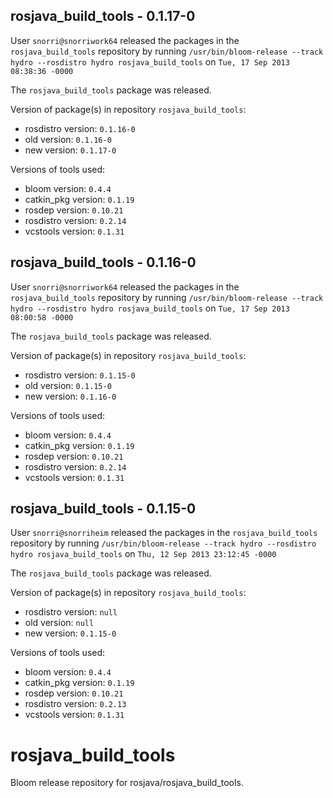 ## rosjava_build_tools - 0.1.17-0

User `snorri@snorriwork64` released the packages in the `rosjava_build_tools` repository by running `/usr/bin/bloom-release --track hydro --rosdistro hydro rosjava_build_tools` on `Tue, 17 Sep 2013 08:38:36 -0000`

The `rosjava_build_tools` package was released.

Version of package(s) in repository `rosjava_build_tools`:
- rosdistro version: `0.1.16-0`
- old version: `0.1.16-0`
- new version: `0.1.17-0`

Versions of tools used:
- bloom version: `0.4.4`
- catkin_pkg version: `0.1.19`
- rosdep version: `0.10.21`
- rosdistro version: `0.2.14`
- vcstools version: `0.1.31`


## rosjava_build_tools - 0.1.16-0

User `snorri@snorriwork64` released the packages in the `rosjava_build_tools` repository by running `/usr/bin/bloom-release --track hydro --rosdistro hydro rosjava_build_tools` on `Tue, 17 Sep 2013 08:00:58 -0000`

The `rosjava_build_tools` package was released.

Version of package(s) in repository `rosjava_build_tools`:
- rosdistro version: `0.1.15-0`
- old version: `0.1.15-0`
- new version: `0.1.16-0`

Versions of tools used:
- bloom version: `0.4.4`
- catkin_pkg version: `0.1.19`
- rosdep version: `0.10.21`
- rosdistro version: `0.2.14`
- vcstools version: `0.1.31`


## rosjava_build_tools - 0.1.15-0

User `snorri@snorriheim` released the packages in the `rosjava_build_tools` repository by running `/usr/bin/bloom-release --track hydro --rosdistro hydro rosjava_build_tools` on `Thu, 12 Sep 2013 23:12:45 -0000`

The `rosjava_build_tools` package was released.

Version of package(s) in repository `rosjava_build_tools`:
- rosdistro version: `null`
- old version: `null`
- new version: `0.1.15-0`

Versions of tools used:
- bloom version: `0.4.4`
- catkin_pkg version: `0.1.19`
- rosdep version: `0.10.21`
- rosdistro version: `0.2.13`
- vcstools version: `0.1.31`


rosjava_build_tools
===================

Bloom release repository for rosjava/rosjava_build_tools.

